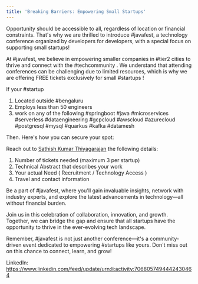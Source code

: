 ```yaml
---
title: 'Breaking Barriers: Empowering Small Startups'
---
```


Opportunity should be accessible to all, regardless of location or financial constraints. That's why we are thrilled to introduce #javafest, a technology conference organized by developers for developers, with a special focus on supporting small startups!

At #javafest, we believe in empowering smaller companies in #tier2 cities to thrive and connect with the #techcommunity . We understand that attending conferences can be challenging due to limited resources, which is why we are offering FREE tickets exclusively for small #startups !

If your #startup

1. Located outside #bengaluru
2. Employs less than 50 engineers
3. work on any of the following #springboot #java #microservices #serverless #dataengineering #gcpcloud #awscloud #azurecloud #postgresql #mysql #quarkus #kafka #datamesh

Then. Here's how you can secure your spot:

Reach out to [Sathish Kumar Thiyagarajan](https://www.linkedin.com/in/sathishkumarthiyagarajan/)  the following details:

1. Number of tickets needed (maximum 3 per startup)
2. Technical Abstract that describes your work
3. Your actual Need ( Recruitment / Technology Access )
4. Travel and contact information

Be a part of #javafest, where you'll gain invaluable insights, network with industry experts, and explore the latest advancements in technology—all without financial burden.

Join us in this celebration of collaboration, innovation, and growth. Together, we can bridge the gap and ensure that all startups have the opportunity to thrive in the ever-evolving tech landscape.

Remember, #javafest is not just another conference—it's a community-driven event dedicated to empowering #startups like yours. Don't miss out on this chance to connect, learn, and grow!

LinkedIn: https://www.linkedin.com/feed/update/urn:li:activity:7068057494442430464
